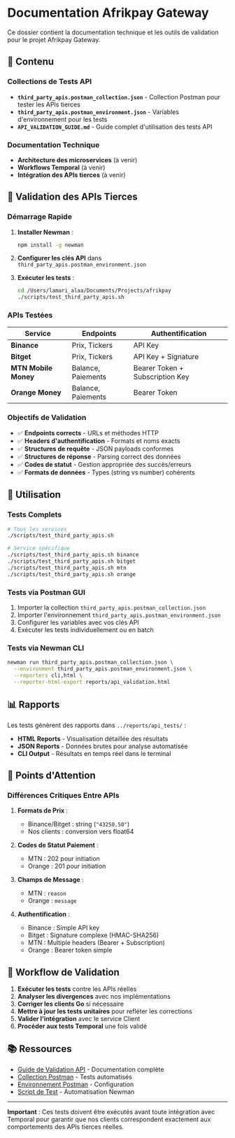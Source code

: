 # Documentation Afrikpay Gateway

Ce dossier contient la documentation technique et les outils de validation pour le projet Afrikpay Gateway.

## 📁 Contenu

### Collections de Tests API

- **`third_party_apis.postman_collection.json`** - Collection Postman pour tester les APIs tierces
- **`third_party_apis.postman_environment.json`** - Variables d'environnement pour les tests
- **`API_VALIDATION_GUIDE.md`** - Guide complet d'utilisation des tests API

### Documentation Technique

- **Architecture des microservices** (à venir)
- **Workflows Temporal** (à venir)
- **Intégration des APIs tierces** (à venir)

## 🎯 Validation des APIs Tierces

### Démarrage Rapide

1. **Installer Newman** :
   ```bash
   npm install -g newman
   ```

2. **Configurer les clés API** dans `third_party_apis.postman_environment.json`

3. **Exécuter les tests** :
   ```bash
   cd /Users/lamari_alaa/Documents/Projects/afrikpay
   ./scripts/test_third_party_apis.sh
   ```

### APIs Testées

| Service | Endpoints | Authentification |
|---------|-----------|------------------|
| **Binance** | Prix, Tickers | API Key |
| **Bitget** | Prix, Tickers | API Key + Signature |
| **MTN Mobile Money** | Balance, Paiements | Bearer Token + Subscription Key |
| **Orange Money** | Balance, Paiements | Bearer Token |

### Objectifs de Validation

- ✅ **Endpoints corrects** - URLs et méthodes HTTP
- ✅ **Headers d'authentification** - Formats et noms exacts
- ✅ **Structures de requête** - JSON payloads conformes
- ✅ **Structures de réponse** - Parsing correct des données
- ✅ **Codes de statut** - Gestion appropriée des succès/erreurs
- ✅ **Formats de données** - Types (string vs number) cohérents

## 🔧 Utilisation

### Tests Complets

```bash
# Tous les services
./scripts/test_third_party_apis.sh

# Service spécifique
./scripts/test_third_party_apis.sh binance
./scripts/test_third_party_apis.sh bitget
./scripts/test_third_party_apis.sh mtn
./scripts/test_third_party_apis.sh orange
```

### Tests via Postman GUI

1. Importer la collection `third_party_apis.postman_collection.json`
2. Importer l'environnement `third_party_apis.postman_environment.json`
3. Configurer les variables avec vos clés API
4. Exécuter les tests individuellement ou en batch

### Tests via Newman CLI

```bash
newman run third_party_apis.postman_collection.json \
  --environment third_party_apis.postman_environment.json \
  --reporters cli,html \
  --reporter-html-export reports/api_validation.html
```

## 📊 Rapports

Les tests génèrent des rapports dans `../reports/api_tests/` :

- **HTML Reports** - Visualisation détaillée des résultats
- **JSON Reports** - Données brutes pour analyse automatisée
- **CLI Output** - Résultats en temps réel dans le terminal

## 🚨 Points d'Attention

### Différences Critiques Entre APIs

1. **Formats de Prix** :
   - Binance/Bitget : string (`"43250.50"`)
   - Nos clients : conversion vers float64

2. **Codes de Statut Paiement** :
   - MTN : 202 pour initiation
   - Orange : 201 pour initiation

3. **Champs de Message** :
   - MTN : `reason`
   - Orange : `message`

4. **Authentification** :
   - Binance : Simple API key
   - Bitget : Signature complexe (HMAC-SHA256)
   - MTN : Multiple headers (Bearer + Subscription)
   - Orange : Bearer token simple

## 🔄 Workflow de Validation

1. **Exécuter les tests** contre les APIs réelles
2. **Analyser les divergences** avec nos implémentations
3. **Corriger les clients Go** si nécessaire
4. **Mettre à jour les tests unitaires** pour refléter les corrections
5. **Valider l'intégration** avec le service Client
6. **Procéder aux tests Temporal** une fois validé

## 📚 Ressources

- [Guide de Validation API](./API_VALIDATION_GUIDE.md) - Documentation complète
- [Collection Postman](./third_party_apis.postman_collection.json) - Tests automatisés
- [Environnement Postman](./third_party_apis.postman_environment.json) - Configuration
- [Script de Test](../scripts/test_third_party_apis.sh) - Automatisation Newman

---

**Important** : Ces tests doivent être exécutés avant toute intégration avec Temporal pour garantir que nos clients correspondent exactement aux comportements des APIs tierces réelles.
